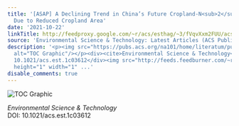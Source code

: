 ```yaml
---
title: '[ASAP] A Declining Trend in China’s Future Cropland-N<sub>2</sub>O Emissions
  Due to Reduced Cropland Area'
date: '2021-10-22'
linkTitle: http://feedproxy.google.com/~r/acs/esthag/~3/fVqvXxm2FUU/acs.est.1c03612
source: 'Environmental Science & Technology: Latest Articles (ACS Publications)'
description: '<p><img src="https://pubs.acs.org/na101/home/literatum/publisher/achs/journals/content/esthag/0/esthag.ahead-of-print/acs.est.1c03612/20211022/images/medium/es1c03612_0007.gif"
  alt="TOC Graphic"/></p><div><cite>Environmental Science & Technology</cite></div><div>DOI:
  10.1021/acs.est.1c03612</div><img src="http://feeds.feedburner.com/~r/acs/esthag/~4/fVqvXxm2FUU"
  height="1" width="1" ...'
disable_comments: true
---
```

<p><img src="https://pubs.acs.org/na101/home/literatum/publisher/achs/journals/content/esthag/0/esthag.ahead-of-print/acs.est.1c03612/20211022/images/medium/es1c03612_0007.gif" alt="TOC Graphic"/></p><div><cite>Environmental Science & Technology</cite></div><div>DOI: 10.1021/acs.est.1c03612</div><img src="http://feeds.feedburner.com/~r/acs/esthag/~4/fVqvXxm2FUU" height="1" width="1" ...